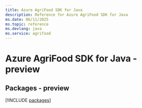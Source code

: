 ```yaml
---
title: Azure AgriFood SDK for Java
description: Reference for Azure AgriFood SDK for Java
ms.date: 06/11/2025
ms.topic: reference
ms.devlang: java
ms.service: agrifood
---
```

# Azure AgriFood SDK for Java - preview
## Packages - preview
[!INCLUDE [packages](agrifood-index.md)]